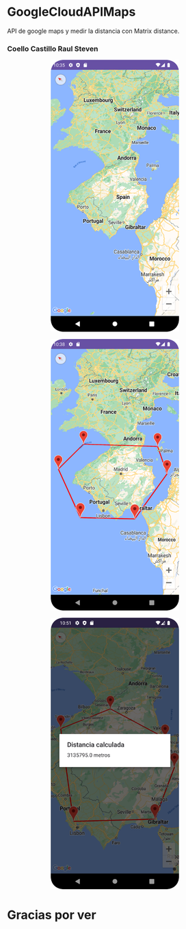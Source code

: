 # GoogleCloudAPIMaps
API de google maps y medir la distancia con Matrix distance.

### Coello Castillo Raul Steven
<p align="center">
<img  src="ImagenesEjecucion/Screenshot_20230803_223537.png" width="300px" />
</p>
<p align="center">
<img  src="ImagenesEjecucion/Screenshot_20230803_223852.png" width="300px" />
</p>
<p align="center">
<img  src="ImagenesEjecucion/Screenshot_20230803_225133.png" width="300px" />
</p>



# Gracias por ver





